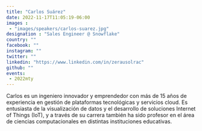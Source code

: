 ```yaml
---
title: "Carlos Suárez"
date: 2022-11-17T11:05:19-06:00
images : 
 - "images/speakers/carlos-suarez.jpg"
designation : "Sales Engineer @ Snowflake"
country: ""
facebook: ""
instagram: ""
twitter: ""
linkedin: "https://www.linkedin.com/in/zerausolrac"
github: ""
events: 
 - 2022mty
---
```


Carlos es un ingeniero innovador y emprendedor con más de 15 años de experiencia en gestión de plataformas tecnológicas y servicios cloud. Es entusiasta de la visualización de datos y el desarrollo de soluciones Internet of Things (IoT), y a través de su carrera también ha sido profesor en el área de ciencias computacionales en distintas instituciones educativas. 